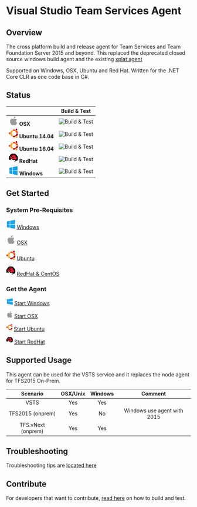# Visual Studio Team Services Agent

## Overview

The cross platform build and release agent for Team Services and Team Foundation Server 2015 and beyond.  This replaced the deprecated closed source windows build agent and the existing [xplat agent](https://github.com/Microsoft/vso-agent)

Supported on Windows, OSX, Ubuntu and Red Hat.  Written for the .NET Core CLR as one code base in C#.


## Status

|   | Build & Test |
|---|:-----:|
|![Apple](docs/res/apple_med.png) **OSX**|![Build & Test](https://mseng.visualstudio.com/_apis/public/build/definitions/b924d696-3eae-4116-8443-9a18392d8544/3080/badge?branch=master)| 
|![Ubuntu14](docs/res/ubuntu_med.png) **Ubuntu 14.04**|![Build & Test](https://mseng.visualstudio.com/_apis/public/build/definitions/b924d696-3eae-4116-8443-9a18392d8544/2853/badge?branch=master)|
|![Ubuntu16](docs/res/ubuntu_med.png) **Ubuntu 16.04**|![Build & Test](https://mseng.visualstudio.com/_apis/public/build/definitions/b924d696-3eae-4116-8443-9a18392d8544/3742/badge?branch=master)| 
|![RedHat](docs/res/redhat_med.png) **RedHat**|![Build & Test](https://mseng.visualstudio.com/_apis/public/build/definitions/b924d696-3eae-4116-8443-9a18392d8544/3418/badge?branch=master)| 
|![Win](docs/res/win_med.png) **Windows**|![Build & Test](https://mseng.visualstudio.com/_apis/public/build/definitions/b924d696-3eae-4116-8443-9a18392d8544/2850/badge?branch=master)| 


## Get Started

### System Pre-Requisites

![win](docs/res/win_med.png) [Windows](docs/start/envwin.md)    

![osx](docs/res/apple_med.png) [OSX](docs/start/envosx.md)  

![ubuntu](docs/res/ubuntu_med.png) [Ubuntu](docs/start/envubuntu.md)  

![redhat](docs/res/redhat_med.png) [RedHat & CentOS](docs/start/envredhat.md)  

### Get the Agent

![win](docs/res/win_sm.png)  [Start Windows](https://www.visualstudio.com/en-us/docs/build/admin/agents/v2-windows)  

![osx](docs/res/apple_sm.png)  [Start OSX](https://www.visualstudio.com/en-us/docs/build/admin/agents/v2-osx)  

![ubuntu](docs/res/ubuntu_sm.png)  [Start Ubuntu](https://www.visualstudio.com/en-us/docs/build/admin/agents/v2-linux)  

![redhat](docs/res/redhat_sm.png)  [Start RedHat](https://www.visualstudio.com/en-us/docs/build/admin/agents/v2-linux)  

## Supported Usage

This agent can be used for the VSTS service and it replaces the node agent for TFS2015 On-Prem.

| Scenario | OSX/Unix | Windows | Comment |
|:-------------:|:-----:|:-----:|:-----:|
| VSTS      |  Yes  | Yes   |
| TFS2015 (onprem)   |  Yes  | No    | Windows use agent with 2015 |
| TFS.vNext (onprem)   |  Yes  | Yes    |  |


## Troubleshooting

Troubleshooting tips are [located here](docs/troubleshooting.md)

## Contribute

For developers that want to contribute, [read here](docs/contribute.md) on how to build and test.

